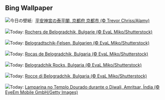 ## Bing Wallpaper
![](https://www.bing.com/th?id=OHR.HeianDay2025_JA-JP1910457007_UHD.jpg&w=1000)今日の壁紙: &nbsp;[平安神宮の泰平閣, 京都府 京都市 (© Trevor Chriss/Alamy)](https://www.bing.com/th?id=OHR.HeianDay2025_JA-JP1910457007_UHD.jpg)
<br><br/>
![](https://www.bing.com/th?id=OHR.BulgariaRocks_FR-FR6124284800_UHD.jpg&w=1000)Today: [Rochers de Belogradchik, Bulgarie (© EvaL Miko/Shutterstock)](https://www.bing.com/th?id=OHR.BulgariaRocks_FR-FR6124284800_UHD.jpg)
<br><br/>
![](https://www.bing.com/th?id=OHR.BulgariaRocks_DE-DE9798723831_UHD.jpg&w=1000)Today: [Belogradtschik-Felsen, Bulgarien (© EvaL Miko/Shutterstock)](https://www.bing.com/th?id=OHR.BulgariaRocks_DE-DE9798723831_UHD.jpg)
<br><br/>
![](https://www.bing.com/th?id=OHR.BulgariaRocks_ES-ES9951900468_UHD.jpg&w=1000)Today: [Rocas de Belogradchik, Bulgaria (© EvaL Miko/Shutterstock)](https://www.bing.com/th?id=OHR.BulgariaRocks_ES-ES9951900468_UHD.jpg)
<br><br/>
![](https://www.bing.com/th?id=OHR.BulgariaRocks_EN-GB3300175834_UHD.jpg&w=1000)Today: [Belogradchik Rocks, Bulgaria (© EvaL Miko/Shutterstock)](https://www.bing.com/th?id=OHR.BulgariaRocks_EN-GB3300175834_UHD.jpg)
<br><br/>
![](https://www.bing.com/th?id=OHR.BulgariaRocks_IT-IT4526713367_UHD.jpg&w=1000)Today: [Rocce di Belogradchik, Bulgaria (© EvaL Miko/Shutterstock)](https://www.bing.com/th?id=OHR.BulgariaRocks_IT-IT4526713367_UHD.jpg)
<br><br/>
![](https://www.bing.com/th?id=OHR.DiyaDiwali_PT-BR3829249285_UHD.jpg&w=1000)Today: [Lamparina no Templo Dourado durante o Diwali, Amritsar, Índia (© EyeEm Mobile GmbH/Getty Images)](https://www.bing.com/th?id=OHR.DiyaDiwali_PT-BR3829249285_UHD.jpg)
<br><br/>
